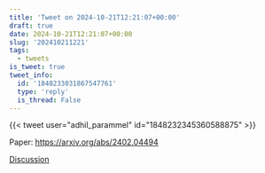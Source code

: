 ```yaml
---
title: 'Tweet on 2024-10-21T12:21:07+00:00'
draft: true
date: 2024-10-21T12:21:07+00:00
slug: '202410211221'
tags:
  - tweets
is_tweet: true
tweet_info:
  id: '1848233031867547761'
  type: 'reply'
  is_thread: False
---
```




{{< tweet user="adhil_parammel" id="1848232345360588875" >}}

Paper: <https://arxiv.org/abs/2402.04494>

[Discussion](https://x.com/sytelus/status/1848233031867547761)
